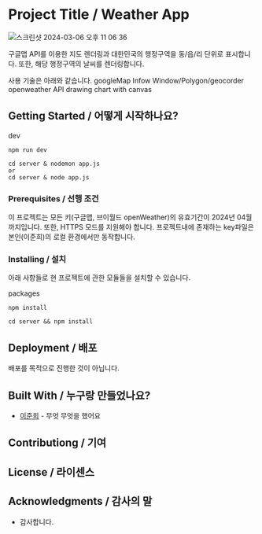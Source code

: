 # Project Title / Weather App

![스크린샷 2024-03-06 오후 11 06 36](https://github.com/junheeLee96/discord-clone/assets/89452058/868ed4cc-5f8a-4ac8-a3dd-dced8a3b74cb)

구글맵 API를 이용한 지도 렌더링과 대한민국의 행정구역을 동/읍/리 단위로 표시합니다.
또한, 해당 행정구역의 날씨를 렌더링합니다.

사용 기술은 아래와 같습니다.
googleMap Infow Window/Polygon/geocorder
openweather API
drawing chart with canvas

## Getting Started / 어떻게 시작하나요?

dev

```
npm run dev

cd server & nodemon app.js
or
cd server & node app.js
```

### Prerequisites / 선행 조건

이 프로젝트는 모든 키(구글맵, 브이월드 openWeather)의 유효기간이 2024년 04월까지입니다.
또한, HTTPS 모드를 지원해야 합니다.
프로젝트내에 존재하는 key파일은 본인(이준희)의 로컬 환경에서만 동작합니다.

### Installing / 설치

아래 사항들로 현 프로젝트에 관한 모듈들을 설치할 수 있습니다.

packages

```
npm install

cd server && npm install
```

## Deployment / 배포

배포를 목적으로 진행한 것이 아닙니다.

## Built With / 누구랑 만들었나요?

- [이준희](https://github.com/junheeLee96) - 무엇 무엇을 했어요

## Contributiong / 기여

## License / 라이센스

## Acknowledgments / 감사의 말

- 감사합니다.
